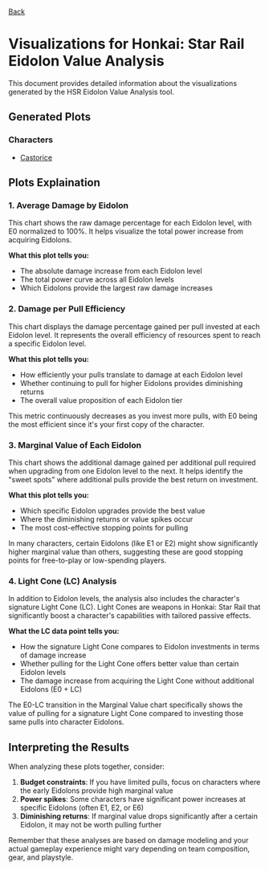 [Back](../README.md)

# Visualizations for Honkai: Star Rail Eidolon Value Analysis

This document provides detailed information about the visualizations generated by the HSR Eidolon Value Analysis tool.

## Generated Plots

### Characters

- [Castorice](./character_visuals/CASTORICE.md)

## Plots Explaination

### 1. Average Damage by Eidolon

This chart shows the raw damage percentage for each Eidolon level, with E0 normalized to 100%. It helps visualize the total power increase from acquiring Eidolons.

**What this plot tells you:**

- The absolute damage increase from each Eidolon level
- The total power curve across all Eidolon levels
- Which Eidolons provide the largest raw damage increases

### 2. Damage per Pull Efficiency

This chart displays the damage percentage gained per pull invested at each Eidolon level. It represents the overall efficiency of resources spent to reach a specific Eidolon level.

**What this plot tells you:**

- How efficiently your pulls translate to damage at each Eidolon level
- Whether continuing to pull for higher Eidolons provides diminishing returns
- The overall value proposition of each Eidolon tier

This metric continuously decreases as you invest more pulls, with E0 being the most efficient since it's your first copy of the character.

### 3. Marginal Value of Each Eidolon

This chart shows the additional damage gained per additional pull required when upgrading from one Eidolon level to the next. It helps identify the "sweet spots" where additional pulls provide the best return on investment.

**What this plot tells you:**

- Which specific Eidolon upgrades provide the best value
- Where the diminishing returns or value spikes occur
- The most cost-effective stopping points for pulling

In many characters, certain Eidolons (like E1 or E2) might show significantly higher marginal value than others, suggesting these are good stopping points for free-to-play or low-spending players.

### 4. Light Cone (LC) Analysis

In addition to Eidolon levels, the analysis also includes the character's signature Light Cone (LC). Light Cones are weapons in Honkai: Star Rail that significantly boost a character's capabilities with tailored passive effects.

**What the LC data point tells you:**

- How the signature Light Cone compares to Eidolon investments in terms of damage increase
- Whether pulling for the Light Cone offers better value than certain Eidolon levels
- The damage increase from acquiring the Light Cone without additional Eidolons (E0 + LC)

The E0-LC transition in the Marginal Value chart specifically shows the value of pulling for a signature Light Cone compared to investing those same pulls into character Eidolons.

## Interpreting the Results

When analyzing these plots together, consider:

1. **Budget constraints**: If you have limited pulls, focus on characters where the early Eidolons provide high marginal value
2. **Power spikes**: Some characters have significant power increases at specific Eidolons (often E1, E2, or E6)
3. **Diminishing returns**: If marginal value drops significantly after a certain Eidolon, it may not be worth pulling further

Remember that these analyses are based on damage modeling and your actual gameplay experience might vary depending on team composition, gear, and playstyle.
